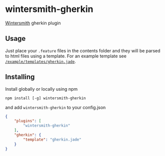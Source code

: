 # wintersmith-gherkin

[Wintersmith](https://github.com/jnordberg/wintersmith) gherkin plugin

## Usage

Just place your `.feature` files in the contents folder and they will be parsed
to html files using a template. For an example template see
[`/example/templates/gherkin.jade`](https://github.com/semfact/wintersmith-gherkin/blob/master/example/templates/gherkin.jade).

## Installing

Install globally or locally using npm

```
npm install [-g] wintersmith-gherkin
```

and add `wintersmith-gherkin` to your config.json

```json
{
	"plugins": [
		"wintersmith-gherkin"
	],
	"gherkin": {
		"template": "gherkin.jade"
	}
}
```
